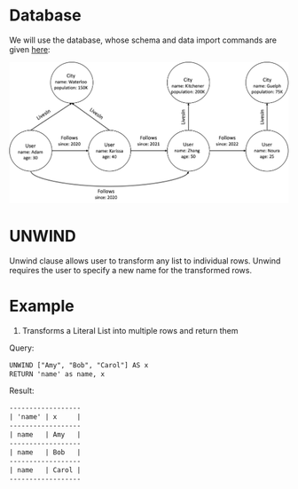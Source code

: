 # Database
We will use the database, whose schema and data import commands are given [here](example-database.md):

<img src="running-example.png" width="800">

# UNWIND
Unwind clause allows user to transform any list to individual rows. Unwind requires the user to specify a new name for the transformed rows.

# Example
1. Transforms a Literal List into multiple rows and return them

Query:
```
UNWIND ["Amy", "Bob", "Carol"] AS x
RETURN 'name' as name, x
```

Result:
```
------------------
| 'name' | x     |
------------------
| name   | Amy   |
------------------
| name   | Bob   |
------------------
| name   | Carol |
------------------
```
